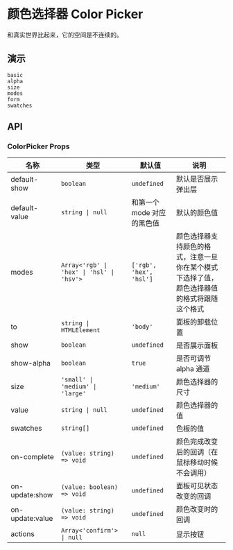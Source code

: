 # 颜色选择器 Color Picker

和真实世界比起来，它的空间是不连续的。

## 演示

```demo
basic
alpha
size
modes
form
swatches
```

## API

### ColorPicker Props

| 名称 | 类型 | 默认值 | 说明 |
| --- | --- | --- | --- |
| default-show | `boolean` | `undefined` | 默认是否展示弹出层 |
| default-value | `string \| null` | 和第一个 mode 对应的黑色值 | 默认的颜色值 |
| modes | `Array<'rgb' \| 'hex' \| 'hsl' \| 'hsv'>` | `['rgb', 'hex', 'hsl']` | 颜色选择器支持颜色的格式，注意一旦你在某个模式下选择了值，颜色选择器值的格式将跟随这个格式 |
| to | `string \| HTMLElement` | `'body'` | 面板的卸载位置 |
| show | `boolean` | `undefined` | 是否展示面板 |
| show-alpha | `boolean` | `true` | 是否可调节 alpha 通道 |
| size | `'small' \| 'medium' \| 'large'` | `'medium'` | 颜色选择器的尺寸 |
| value | `string \| null` | `undefined` | 颜色选择器的值 |
| swatches | `string[]` | `undefined` | 色板的值 |
| on-complete | `(value: string) => void` | `undefined` | 颜色完成改变后的回调（在鼠标移动时候不会调用） |
| on-update:show | `(value: boolean) => void` | `undefined` | 面板可见状态改变的回调 |
| on-update:value | `(value: string) => void` | `undefined` | 颜色改变时的回调 |
| actions | `Array<'confirm'> \| null` | `null` | 显示按钮 |
